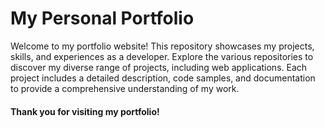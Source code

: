 # My Personal Portfolio 

Welcome to my portfolio website! This repository showcases my projects, skills, and experiences as a  developer. 
Explore the various repositories to discover my diverse range of projects, including web applications. Each project includes a detailed description,
code samples, and documentation to provide a comprehensive understanding of my work. 

#### Thank you for visiting my portfolio!
